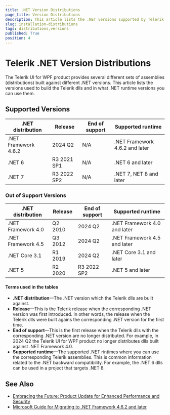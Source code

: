 ```yaml
---
title: .NET Version Distributions
page_title: Version Distributions
description: This article lists the .NET versions supported by Telerik UI for WPF.
slug: installation-distributions
tags: distributions,versions
published: True
position: 4
---
```


# Telerik .NET Version Distributions

The Telerik UI for WPF product provides several different sets of assemblies (distributions) built against different .NET versions. This article lists the versions used to build the Telerik dlls and in what .NET runtime versions you can use them.

## Supported Versions

| .NET distribution | Release | End of support | Supported runtime |
|----|----|----|----|
| .NET Framework 4.6.2 | 2024 Q2 | N/A | .NET Framework 4.6.2 and later |
| .NET 6 | R3 2021 SP1 | N/A | .NET 6 and later	|
| .NET 7 | R3 2022 SP2 | N/A | .NET 7, NET 8 and later |

### Out of Support Versions

| .NET distribution | Release | End of support | Supported runtime |
|----|----|----|----|
| .NET Framework 4.0 | Q2 2010 | 2024 Q2 | .NET Framework 4.0 and later |
| .NET Framework 4.5 | Q3 2012 | 2024 Q2 | .NET Framework 4.5 and later |
| .NET Core 3.1 | R1 2019 | 2024 Q2 | .NET Core 3.1 and later |
| .NET 5 | R2 2020 | R3 2022 SP2 | .NET 5 and later |

#### Terms used in the tables

* __.NET distribution__&mdash;The .NET version which the Telerik dlls are built against.
* __Release__&mdash;This is the Telerik release when the corresponding .NET version was first introduced. In other words, the release when the Telerik dlls were built agains the corresponding .NET version for the first time.
* __End of support__&mdash;This is the first release when the Telerik dlls with the corresponding .NET version are no longer distributed. For example, in 2024 Q2 the Telerik UI for WPF product no longer distributes dlls built against .NET Framework 4.0.
* __Supported runtime__&mdash;The supported .NET rintimes where you can use the corresponding Telerik assemblies. This is common information related to the .NET backward compatibility. For example, the .NET 6 dlls can be used in a project that targets .NET 8.

## See Also  
* [Embracing the Future: Product Update for Enhanced Performance and Security](https://www.telerik.com/blogs/embracing-future-product-update-enhanced-performance-and-security)
* [Microsoft Guide for Migrating to .NET Framework 4.6.2 and later](https://learn.microsoft.com/en-us/dotnet/framework/migration-guide)
